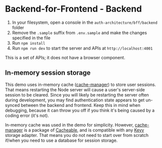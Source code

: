 # Backend-for-Frontend - Backend

1. In your filesystem, open a console in the `auth-architecture/bff/backend` folder
2. Remove the `.sample` suffix from `.env.sample` and make the changes specified in the file
3. Run `npm install`
4. Run `npm run dev` to start the server and APIs at `http://localhost:4001`

This is a set of APIs; it does not have a browser component.

## In-memory session storage

This demo uses in-memory cache ([cache-manager](https://www.npmjs.com/package/cache-manager)) to store user sessions. That means restarting the Node server will cause a user's server-side session to be cleared. Since you will likely be restarting the server often during development, you may find authentication state appears to get un-synced between the backend and frontend. Keep this in mind when debugging, because it can throw you off if you think it's being caused by a coding error (it's not).

In-memory cache was used in the demo for simplicity. However, [cache-manager](https://www.npmjs.com/package/cache-manager) is a package of [Cacheable](https://github.com/jaredwray/cacheable), and is compatible with any [Keyv](https://keyv.org/) storage adapter. That means you do not need to start over from scratch if/when you need to use a database for session storage.